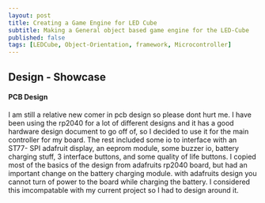 ```yaml
---
layout: post
title: Creating a Game Engine for LED Cube
subtitle: Making a General object based game engine for the LED-Cube
published: false
tags: [LEDCube, Object-Orientation, framework, Microcontroller]
---
```


## Design - Showcase


#### PCB Design 

I am still a relative new comer in pcb design so please dont hurt me. I have been using the rp2040 for a lot of different designs and it has a good hardware design document to go off of, so I decided to use it for the main controller for my board. The rest included some io to interface with an ST77- SPI adafruit display, an eeprom module, some buzzer io, battery charging stuff, 3 interface buttons, and some quality of life buttons. I copied most of the basics of the design from adafruits rp2040 board, but had an important change on the battery charging module. with adafruits design you cannot turn of power to the board while charging the battery. I considered this imcompatable with my current project so I had to design around it.   

